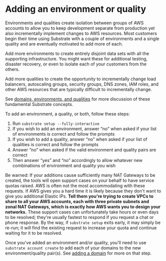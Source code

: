 # Adding an environment or quality

Environments and qualities create isolation between groups of AWS accounts to allow you to keep development separate from production yet also incrementally implement changes to AWS resources. Most customers begin their time using Substrate with a couple of environments and a single quality and are eventually motivated to add more of each.

Add more environments to create entirely disjoint data sets with all the supporting infrastructure. You might want these for additional testing, disaster recovery, or even to isolate each of your customers from the others.

Add more qualities to create the opportunity to incrementally change load balancers, autoscaling groups, security groups, DNS zones, IAM roles, and other AWS resources that are typically difficult to incrementally change.

See [domains, environments, and qualities](../ref/domains-environments-qualities.html) for more discussion of these fundamental Substrate concepts.

To add an environment, a quality, or both, follow these steps:

1. Run `substrate setup --fully-interactive`
2. If you wish to add an environment, answer “no” when asked if your list of environments is correct and follow the prompts
3. If you wish to add a quality, answer “no” when asked if your list of qualities is correct and follow the prompts
4. Answer “no” when asked if the valid environment and quality pairs are correct
5. Then answer “yes” and “no” accordingly to allow whatever new combinations of environment and quality you wish

Be warned: If your additions cause sufficiently many NAT Gateways to be created, the tools will open support cases on your behalf to have service quotas raised. AWS is often not the most accommodating with these requests. If AWS gives you a hard time it is likely because they don't want to give you additional Elastic IPs. **Tell them you're trying to create VPCs to share to all your AWS accounts, each with three private subnets and zonal NAT Gateways, which is exactly how AWS wants you to design your networks.** These support cases can unfortunately take hours or even days to be resolved; they're usually fastest to respond if you request a chat or phone response. By the way, if `substrate setup` exits early, it may simply be re-run; it will find the existing request to increase your quota and continue waiting for it to be resolved.

Once you've added an environment and/or quality, you'll need to use `substrate account create` to add each of your domains to the new environment/quality pair(s). See [adding a domain](adding-a-domain.html) for more on that step.
